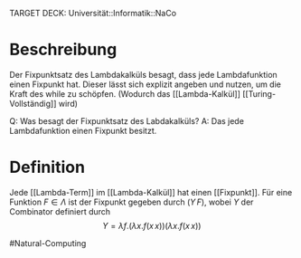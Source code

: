 TARGET DECK: Universität::Informatik::NaCo

# Beschreibung
Der Fixpunktsatz des Lambdakalküls besagt, dass jede Lambdafunktion einen Fixpunkt hat. Dieser lässt sich explizit angeben und nutzen, um die Kraft des while zu schöpfen. (Wodurch das [[Lambda-Kalkül]] [[Turing-Vollständig]] wird)

Q: Was besagt der Fixpunktsatz des Labdakalküls?
A: Das jede Lambdafunktion einen Fixpunkt besitzt.


# Definition
Jede [[Lambda-Term]] im [[Lambda-Kalkül]] hat einen [[Fixpunkt]].
Für eine Funktion $F \in \Lambda$ ist der Fixpunkt gegeben durch $(Y \, F)$, wobei $Y$ der Combinator definiert durch
$$Y = \lambda f .(\lambda x.f(x \, x))(\lambda x .f( x \, x))$$


#Natural-Computing 
